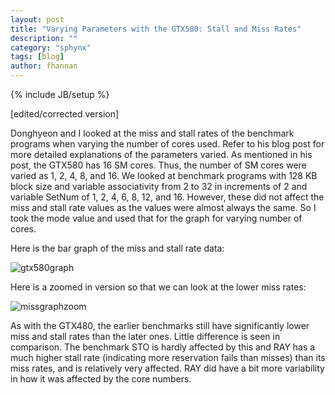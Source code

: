 ```yaml
---
layout: post
title: "Varying Parameters with the GTX580: Stall and Miss Rates"
description: ""
category: "sphynx"
tags: [blog]
author: fhannan
---
```

{% include JB/setup %}

[edited/corrected version]

Donghyeon and I looked at the miss and stall rates of the benchmark programs when varying the number of cores used. Refer to his blog post for more detailed explanations of the parameters varied. As mentioned in his post, the GTX580 has 16 SM cores. Thus, the number of SM cores were varied as 1, 2, 4, 8, and 16. We looked at benchmark programs with 128 KB block size and variable associativity from 2 to 32 in increments of 2 and variable SetNum of 1, 2, 4, 6, 8, 12, and 16. However, these did not affect the miss and stall rate values as the values were almost always the same. So I took the mode value and used that for the graph for varying number of cores.

Here is the bar graph of the miss and stall rate data:

![gtx580graph](http://imgur.com/RFfOuxm.png)

Here is a zoomed in version so that we can look at the lower miss rates:

![missgraphzoom](http://imgur.com/0NOJaO3.png)

As with the GTX480, the earlier benchmarks still have significantly lower miss and stall rates than the later ones. Little difference is seen in comparison. The benchmark STO is hardly affected by this and RAY has a much higher stall rate (indicating more reservation fails than misses) than its miss rates, and is relatively very affected. RAY did have a bit more variability in how it was affected by the core numbers.
